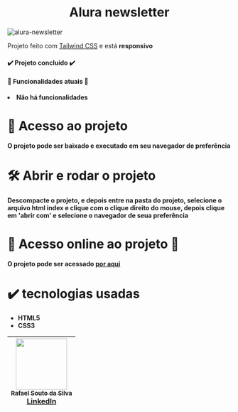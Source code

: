 <h1 align = "center">Alura newsletter</h1>

![alura-newsletter](https://github.com/Rafael-a11y/alura-newsletter/assets/63820646/a0a3bbbd-fd1f-4f48-9e3d-3c3aca49c159#vitrinedev)

<p>Projeto feito com <a href="https://tailwindcss.com/">Tailwind CSS</a> e está <strong>responsivo</strong></p>

<h4>
  ✔️ Projeto concluído ✔️
</h4>
  
<h4>
  🔨 Funcionalidades atuais 🔨 
</h4>

<li>
  <strong>
    Não há funcionalidades
  </strong>
</li>

# 📁 Acesso ao projeto

**O projeto pode ser baixado e executado em seu navegador de preferência**

# 🛠️ Abrir e rodar o projeto

**Descompacte o projeto, e depois entre na pasta do projeto, selecione o arquivo html index e clique com o clique direito do mouse, depois clique em 'abrir com' e selecione o navegador de seua preferência**

# 🚀 Acesso online ao projeto 🚀
<p><strong>O projeto pode ser acessado <a href="https://alura-newsletter-tau.vercel.app/" target="_blank">por aqui</a></strong></p>

# ✔️ tecnologias usadas
<ul>
  <li><strong>HTML5</strong></li>
  <li><strong>CSS3</strong></li>
</ul>

| [<img src="https://github.com/Rafael-a11y/SeteDiasDeCodigoProgramacao/assets/63820646/c4ef5e3f-3a75-4eab-93c5-2f4b38b9b275" width=115><br><sub>Rafael Souto da Silva</sub><br><a href="https://www.linkedin.com/in/rafael-souto-da-silva-920335211/" target="_blank">LinkedIn</a>](https://www.linkedin.com/in/rafael-souto-da-silva-920335211/) |
| :---: |


